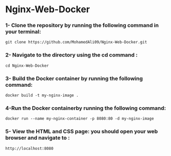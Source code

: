 # Nginx-Web-Docker
 
### 1- Clone the repository by running the following command in your terminal:  
    git clone https://github.com/MohamedAli09/Nginx-Web-Docker.git
### 2- Navigate to the directory using the cd command :
    cd Nginx-Web-Docker
### 3- Build the Docker container by running the following command:
    docker build -t my-nginx-image .
### 4-Run the Docker containerby running the following command:
    docker run --name my-nginx-container -p 8080:80 -d my-nginx-image
### 5- View the HTML and CSS page: you should open your web browser and navigate to :
    http://localhost:8080
